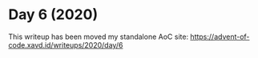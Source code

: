 # Day 6 (2020)

This writeup has been moved my standalone AoC site: https://advent-of-code.xavd.id/writeups/2020/day/6

